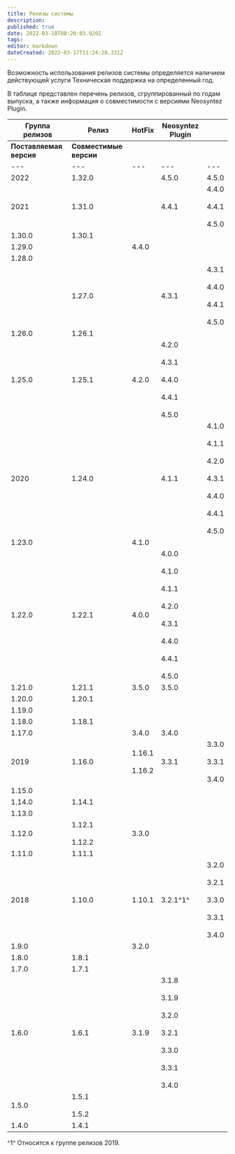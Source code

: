 ```yaml
---
title: Релизы системы
description: 
published: true
date: 2022-03-18T08:20:03.920Z
tags: 
editor: markdown
dateCreated: 2022-03-17T11:24:28.331Z
---
```


Возможность использования релизов системы определяется наличием действующей услуги Техническая поддержка на определенный год.

В таблице представлен перечень релизов, сгруппированный по годам выпуска, а также информация о совместимости с версиями Neosyntez Plugin.

| **Группа релизов** | **Релиз** | **HotFix** | **Neosyntez Plugin** |     |
| --- | --- | --- | --- | --- |
| **Поставляемая версия** | **Совместимые версии** |
| --- | --- | --- | --- | --- |
| 2022 | 1.32.0 |     | 4.5.0 | 4.5.0 |
| 2021 | 1.31.0 |     | 4.4.1 | 4.4.0<br><br>4.4.1<br><br>4.5.0 |
| 1.30.0 | 1.30.1 |
| 1.29.0 |     | 4.4.0 |
| 1.28.0 |     |
|     | 1.27.0 |     | 4.3.1 | 4.3.1<br><br>4.4.0<br><br>4.4.1<br><br>4.5.0 |
| 1.26.0 | 1.26.1 |
| 1.25.0 | 1.25.1 | 4.2.0 | 4.2.0<br><br>4.3.1<br><br>4.4.0<br><br>4.4.1<br><br>4.5.0 |
| 2020 | 1.24.0 |     | 4.1.1 | 4.1.0<br><br>4.1.1<br><br>4.2.0<br><br>4.3.1<br><br>4.4.0<br><br>4.4.1<br><br>4.5.0 |
| 1.23.0 |     | 4.1.0 |
| 1.22.0 | 1.22.1 | 4.0.0 | 4.0.0<br><br>4.1.0<br><br>4.1.1<br><br>4.2.0<br><br>4.3.1<br><br>4.4.0<br><br>4.4.1<br><br>4.5.0 |
| 1.21.0 | 1.21.1 | 3.5.0 | 3.5.0 |
| 1.20.0 | 1.20.1 |
| 1.19.0 |     |
| 1.18.0 | 1.18.1 |
| 1.17.0 |     | 3.4.0 | 3.4.0 |
| 2019 | 1.16.0 | 1.16.1<br><br>1.16.2 | 3.3.1 | 3.3.0<br><br>3.3.1<br><br>3.4.0 |
| 1.15.0 |     |
| 1.14.0 | 1.14.1 |
| 1.13.0 |     |
| 1.12.0 | 1.12.1<br><br>1.12.2 | 3.3.0 |
| 1.11.0 | 1.11.1 |
| 2018 | 1.10.0 | 1.10.1 | 3.2.1^1^ | 3.2.0<br><br>3.2.1<br><br>3.3.0<br><br>3.3.1<br><br>3.4.0 |
| 1.9.0 |     | 3.2.0 |
| 1.8.0 | 1.8.1 |
| 1.7.0 | 1.7.1 |
| 1.6.0 | 1.6.1 | 3.1.9 | 3.1.8<br><br>3.1.9<br><br>3.2.0<br><br>3.2.1<br><br>3.3.0<br><br>3.3.1<br><br>3.4.0 |
| 1.5.0 | 1.5.1<br><br>1.5.2 |
| 1.4.0 | 1.4.1 |

^1^ Относится к группе релизов 2019.